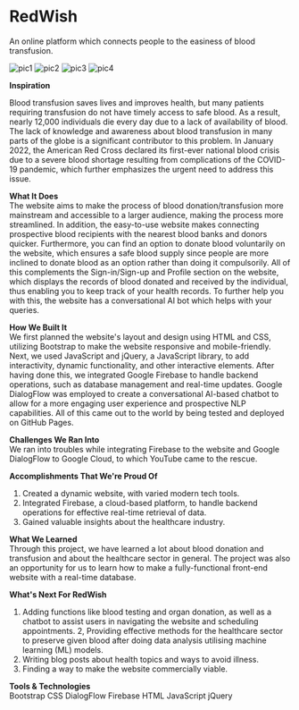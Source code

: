 # RedWish

An online platform which connects people to the easiness of blood transfusion.

![pic1](https://user-images.githubusercontent.com/67022574/218287981-7df10feb-6ce7-4312-bafe-6995dfaa1195.jpeg)
![pic2](https://user-images.githubusercontent.com/67022574/218287982-1b70efb7-551a-46c2-904d-b519142ad0c0.jpeg)
![pic3](https://user-images.githubusercontent.com/67022574/218287983-80a4178f-c5fc-40bf-9081-dd6d6abdf5eb.jpeg)
![pic4](https://user-images.githubusercontent.com/67022574/218287984-5de0ddbb-1328-4b7b-b032-3e5fbd8852d5.jpeg)

__Inspiration__ <br />

Blood transfusion saves lives and improves health, but many patients requiring transfusion do not have timely access to safe blood. As a result, nearly 12,000 individuals die every day due to a lack of availability of blood. The lack of knowledge and awareness about blood transfusion in many parts of the globe is a significant contributor to this problem. In January 2022, the American Red Cross declared its first-ever national blood crisis due to a severe blood shortage resulting from complications of the COVID-19 pandemic, which further emphasizes the urgent need to address this issue.

__What It Does__ <br />
The website aims to make the process of blood donation/transfusion more mainstream and accessible to a larger audience, making the process more streamlined. In addition, the easy-to-use website makes connecting prospective blood recipients with the nearest blood banks and donors quicker. Furthermore, you can find an option to donate blood voluntarily on the website, which ensures a safe blood supply since people are more inclined to donate blood as an option rather than doing it compulsorily. All of this complements the Sign-in/Sign-up and Profile section on the website, which displays the records of blood donated and received by the individual, thus enabling you to keep track of your health records. To further help you with this, the website has a conversational AI bot which helps with your queries.

__How We Built It__ <br />
We first planned the website's layout and design using HTML and CSS, utilizing Bootstrap to make the website responsive and mobile-friendly. Next, we used JavaScript and jQuery, a JavaScript library, to add interactivity, dynamic functionality, and other interactive elements. After having done this, we integrated Google Firebase to handle backend operations, such as database management and real-time updates. Google DialogFlow was employed to create a conversational AI-based chatbot to allow for a more engaging user experience and prospective NLP capabilities. All of this came out to the world by being tested and deployed on GitHub Pages.

__Challenges We Ran Into__ <br />
We ran into troubles while integrating Firebase to the website and Google DialogFlow to Google Cloud, to which YouTube came to the rescue.

__Accomplishments That We're Proud Of__
1. Created a dynamic website, with varied modern tech tools.
2. Integrated Firebase, a cloud-based platform, to handle backend operations for effective real-time retrieval of data.
3. Gained valuable insights about the healthcare industry.

__What We Learned__ <br />
Through this project, we have learned a lot about blood donation and transfusion and about the healthcare sector in general. The project was also an opportunity for us to learn how to make a fully-functional front-end website with a real-time database.

__What's Next For RedWish__
1. Adding functions like blood testing and organ donation, as well as a chatbot to assist users in navigating the website and scheduling appointments.
2, Providing effective methods for the healthcare sector to preserve given blood after doing data analysis utilising machine learning (ML) models.
3. Writing blog posts about health topics and ways to avoid illness.
4. Finding a way to make the website commercially viable.

__Tools & Technologies__ <br />
Bootstrap
CSS
DialogFlow
Firebase
HTML
JavaScript
jQuery
